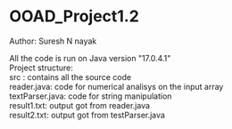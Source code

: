 # OOAD_Project1.2
Author: Suresh N nayak

All the code is run on Java version "17.0.4.1"  
Project structure:  
src : contains all the source code   
    reader.java: code for numerical analisys on the input array  
    textParser.java: code for string manipulation  
result1.txt: output got from reader.java  
result2.txt: output got from testParser.java  

